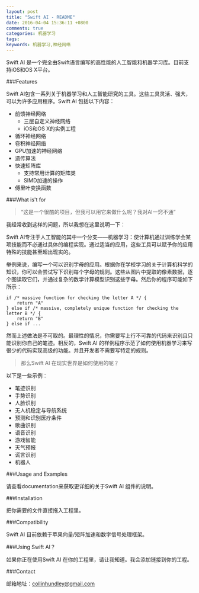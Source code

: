 ```yaml
---
layout: post
title: "Swift AI - README"
date: 2016-04-04 15:36:11 +0800
comments: true
categories: 机器学习
tags: 
keywords: 机器学习,神经网络
---
```


Swift AI 是一个完全由Swift语言编写的高性能的人工智能和机器学习库。目前支持iOS和OS X平台。  

###Features

Swift AI包含一系列关于机器学习和人工智能研究的工具。这些工具灵活、强大，可以为许多应用程序。Swift AI 包括以下内容：  

- 前馈神经网络
	- 三层自定义神经网络
	- iOS和OS X的实例工程
- 循环神经网络
- 卷积神经网络
- GPU加速的神经网络
- 遗传算法
- 快速矩阵库
	- 支持常用计算的矩阵类
	- SIMD加速的操作
- 傅里叶变换函数

###What is't for

> “这是一个很酷的项目，但我可以用它来做什么呢？我对AI一窍不通”

我经常收到这样的问题，所以我想在这里说明一下：  

Swift AI专注于人工智能的其中一个分支——机器学习：使计算机通过训练学会某项技能而不必通过具体的编程实现。通过适当的应用，这些工具可以赋予你的应用特殊的技能甚至超出现实的。  

举例来说，编写一个可以识别字母的应用。根据你在学校学习的关于计算机科学的知识，你可以会尝试写下识别每个字母的规则。这些从图片中提取的像素数据，逐个图读取它们，并通过复杂的数学计算模型识别这些字母。然后你的程序可能如下所示：  

	if /* massive function for checking the letter A */ {
    	return "A"
	} else if /* massive, completely unique function for checking the letter B */ { 
    	return "B"
	} else if ...

然而上述做法是不可取的。最理性的情况，你需要写上行不可靠的代码来识别且只能识别你自己的笔迹。相反的，Swift AI 的样例程序示范了如何使用机器学习来写很少的代码实现高级的功能。并且开发者不需要写特定的规则。  

> 那么Swift AI 在现实世界是如何使用的呢？

以下是一些示例：

- 笔迹识别
- 手势识别
- 人脸识别
- 无人机稳定与导航系统
- 预测和识别医疗条件
- 歌曲识别
- 语音识别
- 游戏智能
- 天气预报
- 谎言识别
- 机器人

###Usage and Examples

请查看documentation来获取更详细的关于Swift AI 组件的说明。   

###Installation

把你需要的文件直接拖入工程里。

###Compatibility

Swift AI 目前依赖于苹果向量/矩阵加速和数字信号处理框架。  

###Using Swift AI？

如果你正在使用Swift AI 在你的工程里，请让我知道。我会添加链接到你的工程。

###Contact

邮箱地址：collinhundley@gmail.com